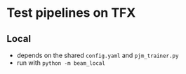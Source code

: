 # Test pipelines on TFX

## Local
 * depends on the shared `config.yaml` and `pjm_trainer.py`
 * run with `python -m beam_local`